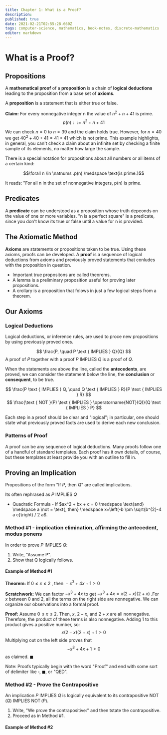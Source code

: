 ```yaml
---
title: Chapter 1: What is a Proof?
description: 
published: true
date: 2021-02-21T02:55:28.660Z
tags: computer-science, mathematics, book-notes, discrete-mathematics
editor: markdown
---
```


# What is a Proof? 

## Propositions
A **mathematical proof** of a **proposition** is a chain of **logical deductions** leading to the proposition from a base set of **axioms**. 

A **proposition** is a statement that is either true or false. 

**Claim:** For every nonnegative integer n the value of $n^2+n+41$ is prime.
$$p(n) ::=n^2 + n + 41$$

We can check $n=0$ to $n=39$ and the claim holds true. However, for $n=40$ we get $40^2 + 40 + 41 = 41* 41$ which is not prime. This example highlights, in general, you can't check a claim about an infinite set by checking a finite sample of its elements, no matter how large the sample. 

There is a special notation for propositions about all numbers or all items of a certain kind: 

$$\forall n \in \natnums .p(n) \medspace \text{is prime.}$$

It reads: "For all n in the set of nonnegative integers, p(n) is prime.

## Predicates
A **predicate** can be understood as a proposition whose truth depeonds on the value of one or more variables. "n is a perfect square" is a predicate, since you don't know its true or false until a value for n is provided.

## The Axiomatic Method

**Axioms** are statements or propositions taken to be true. Using these axioms, proofs can be developed. A **proof** is a sequence of logical deductions from axioms and previously proved statements that conludes with the proposition in question. 

* Important true propositons are called theorems. 
* A lemma is a preliminary proposition useful for proving later propositions. 
* A crollary is a proposition that folows in just a few logical steps from a theorem.

## Our Axioms

### Logical Deductions
Logical deductions, or inference rules, are used to proce new propositions by using previously proved ones. 

$$
\frac{P, \quad P \text { IMPLIES } Q}{Q}
$$
A proof of $P$ together with a proof $P \medspace \text{IMPLIES} \medspace Q$ is a proof of $Q$.

When the statements are above the line, called the **antecedents**, are proved, we can consider the statement below the line, the **conclusion** or **consequent**, to be true.

$$
\frac{P \text { IMPLIES } Q, \quad Q \text { IMPLIES } R}{P \text { IMPLIES } R}
$$
$$
\frac{\text { NOT }(P) \text { IMPLIES } \operatorname{NOT}(Q)}{Q \text { IMPLIES } P}
$$

Each step in a proof should be clear and "logical"; in particular, one should state what previously proved facts are used to derive each new conclusion.

### Patterns of Proof

A proof can be any sequence of logical deductions. Many proofs follow one of a handful of standard templates. Each proof has it own details, of course, but these templates at least provide you with an outline to fill in.

## Proving an Implication
Propositions of the form "If $P$, then $Q$" are called implications. 

Its often rephrased as $P \text { IMPLIES } Q$

* Quadratic Formula - If $ax^2 + bx + c = 0 \medspace \text{and} \medspace a \not = \text{, then} \medspace x=\left(-b \pm \sqrt{b^{2}-4 a c}\right) / 2 a$.

### Method #1 - implication elimination, affirming the antecedent, modus ponens
In order to prove $P \text { IMPLIES } Q$: 
1) Write, "Assume P".
2) Show that Q logically follows. 

#### Example of Method #1

**Theorem:** $\text { If } 0 \leq x \leq 2 \text { , then }-x^{3}+4 x+1>0$

**Scratchwork:** We can factor $-x^3 + 4x$ to get $-x^3 + 4x = x(2-x)(2+x)$ .For $x$ between 0 and 2, all the terms on the right side are nonnegative. We can organize our observations into a formal proof.

**Proof:** Assume $0 \leq x \leq 2$. Then, $x$, $2-x$, and $2+x$ are all nonnegative. Therefore, the product of these terms is also nonnegative. Adding 1 to this product gives a positive number, so:
$$x(2-x)(2+x)+1>0$$
Multiplying out on the left side proves that 
$$
-x^{3}+4 x+1>0
$$ 
as claimed. $\blacksquare$

Note: Proofs typically begin with the word "Proof" and end with some sort of delimiter like $\square$, $\blacksquare$, or "QED".

### Method #2 - Prove the Contrapositive
An implication $P \text { IMPLIES } Q$ is logically equivalent to its contrapositive $\operatorname{NOT}(Q)$ IMPLIES $\operatorname{NOT}(P)$.

1) Write, "We prove the contrapositive:" and then tstate the contrapositive.
2) Proceed as in Method #1. 

#### Example of Method #2

